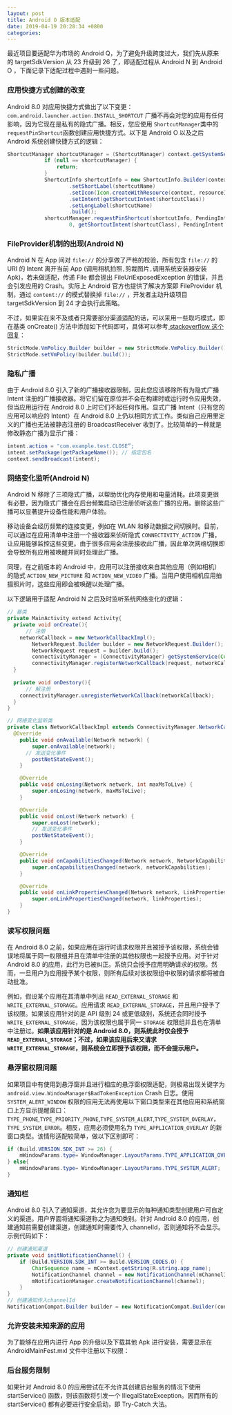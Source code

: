 ```yaml
---
layout: post
title: Android O 版本适配
date: 2019-04-19 20:28:34 +0800
categories: 
---
```


最近项目要适配华为市场的 Android Q，为了避免升级跨度过大，我们先从原来的 targetSdkVersion 从 23 升级到 26 了，即适配过程从 Android N 到 Android O ，下面记录下适配过程中遇到一些问题。

### 应用快捷方式创建的改变

Android 8.0 对应用快捷方式做出了以下变更：` com.android.launcher.action.INSTALL_SHORTCUT`
 广播不再会对您的应用有任何影响，因为它现在是私有的隐式广播。相反，您应使用 `ShortcutManager`类中的 `requestPinShortcut`函数创建应用快捷方式。以下是 Android O 以及之后 Android 系统创建快捷方式的逻辑：

```java
ShortcutManager shortcutManager = (ShortcutManager) context.getSystemService(Context.SHORTCUT_SERVICE);
            if (null == shortcutManager) {
                return;
            }
            ShortcutInfo shortcutInfo = new ShortcutInfo.Builder(context, shortcutName)
                    .setShortLabel(shortcutName)
                    .setIcon(Icon.createWithResource(context, resourceId))
                    .setIntent(getShortcutIntent(shortcutClass))
                    .setLongLabel(shortcutName)
                    .build();
            shortcutManager.requestPinShortcut(shortcutInfo, PendingIntent.getActivity(context,
                    0, getShortcutIntent(shortcutClass), PendingIntent.FLAG_UPDATE_CURRENT).getIntentSender());
```

### FileProvider机制的出现(Android N)

Android N 在 App 间对 `file://` 的分享做了严格的校验，所有包含 `file://` 的 URI 的 Intent 离开当前 App (调用相机拍照`,`剪裁图片`,`调用系统安装器安装 Apk)，若未做适配，传递 File 都会抛出 FileUriExposedException 的错误，并且会引发应用的 Crash。实际上 Android 官方也提供了解决方案即 FileProvider 机制，通过 `content://` 的模式替换掉 `file://` ，开发者主动升级项目 targetSdkVersion 到 24 才会执行此策略。

不过，如果实在来不及或者只需要部分渠道适配的话，可以采用一些取巧模式，即在基类 onCreate() 方法中添加如下代码即可，具体可以参考[ stackoverflow 这个回复](https://stackoverflow.com/questions/44821017/fileuriexposedexception-using-android-7)：

```java
StrictMode.VmPolicy.Builder builder = new StrictMode.VmPolicy.Builder();
StrictMode.setVmPolicy(builder.build());
```

### 隐私广播

由于 Android 8.0 引入了新的广播接收器限制，因此您应该移除所有为隐式广播 Intent 注册的广播接收器。将它们留在原位并不会在构建时或运行时令应用失效，但当应用运行在 Android 8.0 上时它们不起任何作用。显式广播 Intent（只有您的应用可以响应的 Intent）在 Android 8.0 上仍以相同方式工作。类似自己应用里定义的广播也无法被静态注册的 BroadcastReceiver 收到了。比较简单的一种就是修改静态广播为显示广播：

```java
intent.action = "com.example.test.CLOSE”;
intent.setPackage(getPackageName()); // 指定包名
context.sendBroadcast(intent);
```

### 网络变化监听(Android N)

Android N 移除了三项隐式广播，以帮助优化内存使用和电量消耗。此项变更很有必要，因为隐式广播会在后台频繁启动已注册侦听这些广播的应用。删除这些广播可以显著提升设备性能和用户体验。

移动设备会经历频繁的连接变更，例如在 WLAN 和移动数据之间切换时。目前，可以通过在应用清单中注册一个接收器来侦听隐式 `CONNECTIVITY_ACTION` 广播，让应用能够监控这些变更。由于很多应用会注册接收此广播，因此单次网络切换即会导致所有应用被唤醒并同时处理此广播。

同理，在之前版本的 Android 中，应用可以注册接收来自其他应用（例如相机）的隐式 `ACTION_NEW_PICTURE` 和 `ACTION_NEW_VIDEO` 广播。当用户使用相机应用拍摄照片时，这些应用即会被唤醒以处理广播。

以下逻辑用于适配 Android N 之后及时监听系统网络变化的逻辑：

```java
// 基类
private MainActivity extend Activity{
  private void onCreate(){
      // 注册
    networkCallback = new NetworkCallbackImpl();
        NetworkRequest.Builder builder = new NetworkRequest.Builder();
        NetworkRequest request = builder.build();
        connectivityManager = (ConnectivityManager) getSystemService(Context.CONNECTIVITY_SERVICE);
        connectivityManager.registerNetworkCallback(request, networkCallback);
  }
  
  private void onDestory(){
      // 解注册
    connectivityManager.unregisterNetworkCallback(networkCallback);
  }
}

// 网络变化监听类
private class NetworkCallbackImpl extends ConnectivityManager.NetworkCallback {
  @Override
    public void onAvailable(Network network) {
        super.onAvailable(network);
      // 发送变化事件
        postNetStateEvent();
    }

    @Override
    public void onLosing(Network network, int maxMsToLive) {
        super.onLosing(network, maxMsToLive);
    }

    @Override
    public void onLost(Network network) {
        super.onLost(network);
      	// 发送变化事件
        postNetStateEvent();
    }

    @Override
    public void onCapabilitiesChanged(Network network, NetworkCapabilities networkCapabilities) {
        super.onCapabilitiesChanged(network, networkCapabilities);
    }

    @Override
    public void onLinkPropertiesChanged(Network network, LinkProperties linkProperties) {
        super.onLinkPropertiesChanged(network, linkProperties);
    }
}

```

### 读写权限问题

在 Android 8.0 之前，如果应用在运行时请求权限并且被授予该权限，系统会错误地将属于同一权限组并且在清单中注册的其他权限也一起授予应用。对于针对 Android 8.0 的应用，此行为已被纠正。系统只会授予应用明确请求的权限。然而，一旦用户为应用授予某个权限，则所有后续对该权限组中权限的请求都将被自动批准。

例如，假设某个应用在其清单中列出 `READ_EXTERNAL_STORAGE` 和 `WRITE_EXTERNAL_STORAGE`。应用请求 `READ_EXTERNAL_STORAGE`，并且用户授予了该权限。如果该应用针对的是 API 级别 24 或更低级别，系统还会同时授予 `WRITE_EXTERNAL_STORAGE`，因为该权限也属于同一 `STORAGE` 权限组并且也在清单中注册过。**如果该应用针对的是 Android 8.0，则系统此时仅会授予 `READ_EXTERNAL_STORAGE`；不过，如果该应用后来又请求 `WRITE_EXTERNAL_STORAGE`，则系统会立即授予该权限，而不会提示用户。**

### 悬浮窗权限问题

如果项目中有使用到悬浮窗并且进行相应的悬浮窗权限适配，则极易出现关键字为 `  android.view.WindowManager$BadTokenException`  Crash 日志。使用 `SYSTEM_ALERT_WINDOW` 权限的应用无法再使用以下窗口类型来在其他应用和系统窗口上方显示提醒窗口：`TYPE_PHONE`,`TYPE_PRIORITY_PHONE`,`TYPE_SYSTEM_ALERT`,`TYPE_SYSTEM_OVERLAY`，`TYPE_SYSTEM_ERROR`。相反，应用必须使用名为 `TYPE_APPLICATION_OVERLAY` 的新窗口类型。该情形适配较简单，做以下区别即可：

```java
if (Build.VERSION.SDK_INT >= 26) {
    mWindowParams.type= WindowManager.LayoutParams.TYPE_APPLICATION_OVERLAY;
} else{
    mWindowParams.type= WindowManager.LayoutParams.TYPE_SYSTEM_ALERT;
}
```

### 通知栏

Android 8.0 引入了通知渠道，其允许您为要显示的每种通知类型创建用户可自定义的渠道。用户界面将通知渠道称之为通知类别。针对 Android 8.0 的应用，创建通知前需要创建渠道，创建通知时需要传入 channelId，否则通知将不会显示。示例代码如下：

```java
// 创建通知渠道
private void initNotificationChannel() {
    if (Build.VERSION.SDK_INT >= Build.VERSION_CODES.O) {
        CharSequence name = mContext.getString(R.string.app_name);
        NotificationChannel channel = new NotificationChannel(mChannelId, name, NotificationManager.IMPORTANCE_DEFAULT);
        mNotificationManager.createNotificationChannel(channel);
    }
}
// 创建通知传入channelId
NotificationCompat.Builder builder = new NotificationCompat.Builder(context, NotificationBarManager.getInstance().getChannelId());
```

### 允许安装未知来源的应用

为了能够在应用内进行 App 的升级以及下载其他 Apk 进行安装，需要显示在 AndroidMainFest.mxl 文件中注册以下权限：

<uses-permission android:name="android.permission.REQUEST_INSTALL_PACKAGES" />

### 后台服务限制

如果针对 Android 8.0 的应用尝试在不允许其创建后台服务的情况下使用 startService() 函数，则该函数将引发一个 IllegalStateException。因而所有的 startService() 都有必要进行安全启动，即 Try-Catch 大法。
